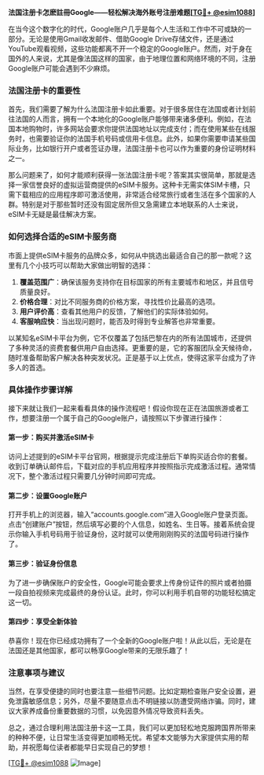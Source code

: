 **法国注册卡怎麽註冊Google——轻松解决海外账号注册难题[[TG💪+ @esim1088](https://t.me/s/esim1088)]**

在当今这个数字化的时代，Google账户几乎是每个人生活和工作中不可或缺的一部分。无论是使用Gmail收发邮件、借助Google Drive存储文件，还是通过YouTube观看视频，这些功能都离不开一个稳定的Google账户。然而，对于身在国外的人来说，尤其是像法国这样的国家，由于地理位置和网络环境的不同，注册Google账户可能会遇到不少麻烦。

### 法国注册卡的重要性

首先，我们需要了解为什么法国注册卡如此重要。对于很多居住在法国或者计划前往法国的人而言，拥有一个本地化的Google账户能够带来诸多便利。例如，在法国本地购物时，许多网站会要求你提供法国地址以完成支付；而在使用某些在线服务时，也需要验证你的法国手机号码或信用卡信息。此外，如果你需要申请某些国际业务，比如银行开户或者签证办理，法国注册卡也可以作为重要的身份证明材料之一。

那么问题来了，如何才能顺利获得一张法国注册卡呢？答案其实很简单，那就是选择一家信誉良好的虚拟运营商提供的eSIM卡服务。这种卡无需实体SIM卡槽，只需下载相应的应用程序即可激活使用，非常适合经常旅行或者生活在多个国家的人群。特别是对于那些暂时还没有固定居所但又急需建立本地联系的人士来说，eSIM卡无疑是最佳解决方案。

### 如何选择合适的eSIM卡服务商

市面上提供eSIM卡服务的品牌众多，如何从中挑选出最适合自己的那一款呢？这里有几个小技巧可以帮助大家做出明智的选择：

1. **覆盖范围广**：确保该服务支持你在目标国家的所有主要城市和地区，并且信号质量良好。
2. **价格合理**：对比不同服务商的价格方案，寻找性价比最高的选项。
3. **用户评价高**：查看其他用户的反馈，了解他们的实际体验如何。
4. **客服响应快**：当出现问题时，能否及时得到专业解答也非常重要。

以某知名eSIM卡平台为例，它不仅覆盖了包括巴黎在内的所有法国城市，还提供了多种灵活的资费套餐供用户自由选择。更重要的是，它的客服团队全天候待命，随时准备帮助客户解决各种突发状况。正是基于以上优点，使得这家平台成为了许多人的首选。

### 具体操作步骤详解

接下来就让我们一起来看看具体的操作流程吧！假设你现在正在法国旅游或者工作，想要注册一个属于自己的Google账户，请按照以下步骤进行操作：

#### 第一步：购买并激活eSIM卡
访问上述提到的eSIM卡平台官网，根据提示完成注册后下单购买适合你的套餐。收到订单确认邮件后，下载对应的手机应用程序并按照指示完成激活过程。通常情况下，整个激活过程只需要几分钟时间即可完成。

#### 第二步：设置Google账户
打开手机上的浏览器，输入“accounts.google.com”进入Google账户登录页面。点击“创建账户”按钮，然后填写必要的个人信息，如姓名、生日等。接着系统会提示你输入手机号码用于验证身份，这时就可以使用刚刚购买的法国号码进行操作了。

#### 第三步：验证身份信息
为了进一步确保账户的安全性，Google可能会要求上传身份证件的照片或者拍摄一段自拍视频来完成最终的身份认证。此时，你可以利用手机自带的功能轻松搞定这一切。

#### 第四步：享受全新体验
恭喜你！现在你已经成功拥有了一个全新的Google账户啦！从此以后，无论是在法国还是其他国家，都可以畅享Google带来的无限乐趣了！

### 注意事项与建议

当然，在享受便捷的同时也要注意一些细节问题。比如定期检查账户安全设置，避免泄露敏感信息；另外，尽量不要随意点击不明链接以防遭受网络诈骗。同时，建议大家养成备份重要数据的习惯，以免因意外情况导致资料丢失。

总之，通过合理利用法国注册卡这一工具，我们可以更加轻松地克服跨国界所带来的种种不便，让日常生活变得更加顺畅无忧。希望本文能够为大家提供实用的帮助，并祝愿每位读者都能早日实现自己的梦想！

[[TG💪+ @esim1088](https://t.me/s/esim1088) ![Image](https://i.postimg.cc/4NQfJmqS/Snipaste-2025-05-13-00-14-12.png)]